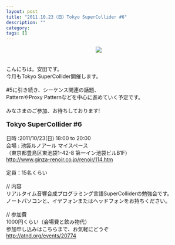 ```yaml
---
layout: post
title: "2011.10.23（日）Tokyo SuperCollider #6"
description: ""
category: 
tags: []
---
```

 

<div style="text-align: center;"><a href="http://1.bp.blogspot.com/-2Ge23zJCICI/ThXe40A7d-I/AAAAAAAAAEE/oHphAhEB3w4/s1600/tksc_300.jpg" imageanchor="1" style="margin-left: 1em; margin-right: 1em;"><img border="0" src="http://1.bp.blogspot.com/-2Ge23zJCICI/ThXe40A7d-I/AAAAAAAAAEE/oHphAhEB3w4/s1600/tksc_300.jpg" /></a></div><br /><br />こんにちは。安田です。<br />今月もTokyo SuperCollider開催します。<br /><br />#5に引き続き、シーケンス関連の話題、<br />PatternやProxy Patternなどを中心に進めていく予定です。<br /><br />みなさまのご参加、お待ちしております!<br /><br /><b><span class="Apple-style-span" style="font-size: large;">Tokyo SuperCollider #6</span></b><br /><br />日時 :2011/10/23(日) 18:00 to 20:00<br />会場 : 池袋ルノアール マイスペース<br />（東京都豊島区東池袋1-42-8 第一イン池袋ビルB1F）<br /><a href="http://www.ginza-renoir.co.jp/renoir/114.htm">http://www.ginza-renoir.co.jp/renoir/114.htm</a><br /><br />定員：15名くらい<br /><br />// 内容<br />リアルタイム音響合成プログラミング言語SuperColliderの勉強会です。<br />ノートパソコンと、イヤフォンまたはヘッドフォンをお持ちください。<br /><br />// 参加費<br />1000円くらい（会場費と飲み物代）<br />参加申し込みはこちらまで、お気軽にどうぞ<br /><a href="http://atnd.org/events/20774">http://atnd.org/events/20774</a>
